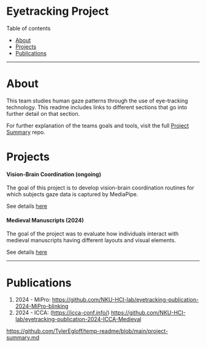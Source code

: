 # Eyetracking Project
Table of contents

- [About](#About)
- [Projects](#projects)
- [Publications](#publications)

---
# About
This team studies human gaze patterns through the use of eye-tracking technology. This readme includes links to different sections that go into further detail on that section.

For further explanation of the teams goals and tools, visit the full [Project Summary](https://github.com/TylerEgloff/temp-readme/blob/main/project-summary.md) repo.

# Projects
#### Vision-Brain Coordination (ongoing)
The goal of this project is to develop vision-brain coordination routines for which subjects gaze data is captured by MediaPipe.

See details [here](https://github.com/TylerEgloff/temp-readme/blob/main/projects/vision-brain-coordination.md)

#### Medieval Manuscripts (2024)
The goal of the project was to evaluate how individuals interact with medieval manuscripts having different layouts and visual elements.

See details [here](https://github.com/NKU-HCI-lab/eyetracking/blob/main/projects/2024-medieval-manuscripts.md)

---
# Publications
1. 2024 - MiPro: https://github.com/NKU-HCI-lab/eyetracking-publication-2024-MiPro-blinking
2. 2024 - ICCA:  (https://icca-conf.info/) https://github.com/NKU-HCI-lab/eyetracking-publication-2024-ICCA-Medieval

https://github.com/TylerEgloff/temp-readme/blob/main/project-summary.md
